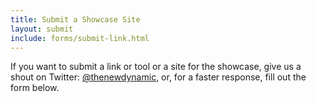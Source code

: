 ```yaml
---
title: Submit a Showcase Site
layout: submit
include: forms/submit-link.html
---
```

If you want to submit a link or tool or a site for the showcase, give us a shout on Twitter: [@thenewdynamic](https://twitter.com/thenewdynamic), or, for a faster response, fill out the form below.
